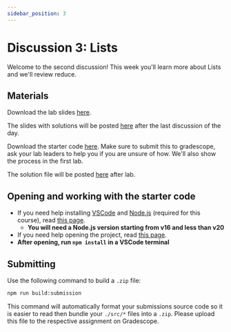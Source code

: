 ```yaml
---
sidebar_position: 3
---
```


# Discussion 3: Lists

Welcome to the second discussion! This week you'll learn more about Lists and we'll review reduce.

## Materials

Download the lab slides [here](https://github.com/umass-compsci-220/public-materials/raw/main/discussion/Lab%203%20-%20No%20Solutions.pdf).

The slides with solutions will be posted [here](https://github.com/umass-compsci-220/public-materials/raw/main/discussion/Lab%203%20-%20Solutions.pdf) after the last discussion of the day.

Download the starter code [here](https://github.com/umass-compsci-220/public-materials/raw/main/discussion/03-lists.zip). Make sure to submit this to gradescope, ask your lab leaders to help you if you are unsure of how. We'll also show the process in the first lab.

The solution file will be posted [here](https://github.com/umass-compsci-220/public-materials/raw/main/discussion/lab3-solutions.ts) after lab.

## Opening and working with the starter code

- If you need help installing [VSCode](https://code.visualstudio.com/) and [Node.js](https://nodejs.org/) (required for this course), read [this page](/materials/tutorials/assignments/environment).
  - **You will need a Node.js version starting from v16 and less than v20**
- If you need help opening the project, read [this page](/materials/tutorials/assignments/opening-an-assignment).
- **After opening, run `npm install` in a VSCode terminal**

## Submitting

Use the following command to build a `.zip` file:

```sh
npm run build:submission
```

This command will automatically format your submissions source code so it is easier to read then bundle your `./src/*` files into a `.zip`. Please upload this file to the respective assignment on Gradescope.